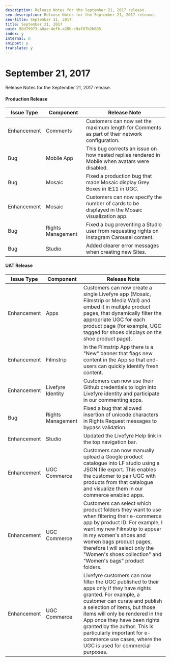 ```yaml
---
description: Release Notes for the September 21, 2017 release.
seo-description: Release Notes for the September 21, 2017 release.
seo-title: September 21, 2017
title: September 21, 2017
uuid: 98d79973-a0ae-4efb-a20b-c9af87b2b605
index: y
internal: n
snippet: y
translate: y
---
```


# September 21, 2017

Release Notes for the September 21, 2017 release.

#### Production Release
| **Issue Type** |**Component** |**Release Note** |
|---|---|---|
|  Enhancement | Comments | Customers can now set the maximum length for Comments as part of their network configuration.  |
|  Bug | Mobile App | This bug corrects an issue on how nested replies rendered in Mobile when avatars were disabled.  |
|  Bug | Mosaic | Fixed a production bug that made Mosaic display Grey Boxes in IE11 in UGC.  |
|  Enhancement | Mosaic | Customers can now specify the number of cards to be displayed in the Mosaic visualization app.  |
|  Bug | Rights Management | Fixed a bug preventing a Studio user from requesting rights on Instagram Carousel content. |
|  Bug | Studio | Added clearer error messages when creating new Sites. |

#### UAT Release
| **Issue Type** |**Component** |**Release Note** |
|---|---|---|
|  Enhancement | Apps | Customers can now create a single Livefyre app (Mosaic, Filmstrip or Media Wall) and embed it in multiple product pages, that dynamically filter the appropriate UGC for each product page (for example, UGC tagged for shoes displays on the shoe product page). |
|  Enhancement | Filmstrip | In the Filmstrip App there is a "New" banner that flags new content in the App so that end-users can quickly identify fresh content.  |
|  Enhancement | Livefyre Identity | Customers can now use their Github credentials to login into Livefyre identity and participate in our commenting apps. |
|  Bug | Rights Management | Fixed a bug that allowed insertion of unicode characters in Rights Request messages to bypass validation. |
|  Enhancement | Studio | Updated the Livefyre Help link in the top navigation bar. |
|  Enhancement | UGC Commerce | Customers can now manually upload a Google product catalogue into LF studio using a JSON file export. This enables the customer to pair UGC with products from that catalogue and visualize them in our commerce enabled apps. |
|  Enhancement | UGC Commerce | Customers can select which product folders they want to use when filtering their e-commerce app by product ID. For example, I want my new Filmstrip to appear in my women's shoes and women bags product pages, therefore I will select only the "Women's shoes collection" and "Women's bags" product folders. |
|  Enhancement | UGC Commerce | Livefyre customers can now filter the UGC published to their apps only if they have rights granted. For example, a customer can curate and publish a selection of items, but those items will only be rendered in the App once they have been rights granted by the author. This is particularly important for e-commerce use cases, where the UGC is used for commercial purposes. |


